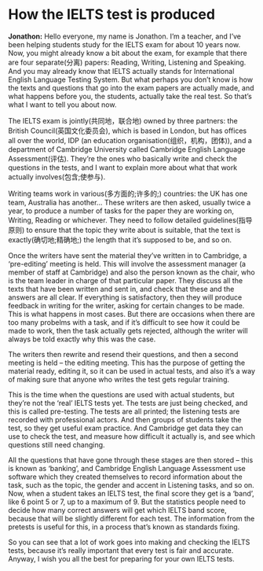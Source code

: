 # How the IELTS test is produced

**Jonathon:** Hello everyone, my name is Jonathon. I’m a teacher, and I’ve been helping students study
for the IELTS exam for about 10 years now. Now, you might already know a bit about the exam, for
example that there are four separate(分离) papers: Reading, Writing, Listening and Speaking. And you may
already know that IELTS actually stands for International English Language Testing System. But what
perhaps you don’t know is how the texts and questions that go into the exam papers are actually
made, and what happens before you, the students, actually take the real test. So that’s what I want to
tell you about now.  

The IELTS exam is jointly(共同地，联合地) owned by three partners: the British Council(英国文化委员会), which is based in London, but has offices all over the world, IDP (an education organisation(组织，机构，团体)), and a department of Cambridge University called Cambridge English Language Assessment(评估). They’re the ones who basically write and check the questions in the tests, and I want to explain more about what that work actually involves(包含;使参与). 

Writing teams work in various(多方面的;许多的;) countries: the UK has one team, Australia has another… These writers are then asked, usually twice a year, to produce a number of tasks for the paper they are working on, Writing, Reading or whichever. They need to follow detailed guidelines(指导原则) to ensure that the topic they write about is suitable, that the text is exactly(确切地;精确地;) the length that it’s supposed to be, and so on.  

Once the writers have sent the material they’ve written in to Cambridge, a ‘pre-editing’ meeting is
held. This will involve the assessment manager (a member of staff at Cambridge) and also the person
known as the chair, who is the team leader in charge of that particular paper. They discuss all the
texts that have been written and sent in, and check that these and the answers are all clear. If
everything is satisfactory, then they will produce feedback in writing for the writer, asking for certain  changes to be made. This is what happens in most cases. But there are occasions when there are too many probelms with a task, and if it’s difficult to see how it could be made to work, then the task
actually gets rejected, although the writer will always be told exactly why this was the case.  

The writers then rewrite and resend their questions, and then a second meeting is held – the editing
meeting. This has the purpose of getting the material ready, editing it, so it can be used in actual
tests, and also it’s a way of making sure that anyone who writes the test gets regular training.  

This is the time when the questions are used with actual students, but they’re not the ‘real’ IELTS
tests yet. The tests are just being checked, and this is called pre-testing. The tests are all printed; the
listening tests are recorded with professional actors. And then groups of students take the test, so
they get useful exam practice. And Cambridge get data they can use to check the test, and measure
how difficult it actually is, and see which questions still need changing.  

All the questions that have gone through these stages are then stored – this is known as ‘banking’,
and Cambridge English Language Assessment use software which they created themselves to record
information about the task, such as the topic, the gender and accent in Listening tasks, and so on.
Now, when a student takes an IELTS test, the final score they get is a ‘band’, like 6 point 5 or 7, up to
a maximum of 9. But the statistics people need to decide how many correct answers will get which
IELTS band score, because that will be slightly different for each test. The information from the pretests
is useful for this, in a process that’s known as standards fixing.  

So you can see that a lot of work goes into making and checking the IELTS tests, because it’s really
important that every test is fair and accurate. Anyway, I wish you all the best for preparing for your
own IELTS tests.